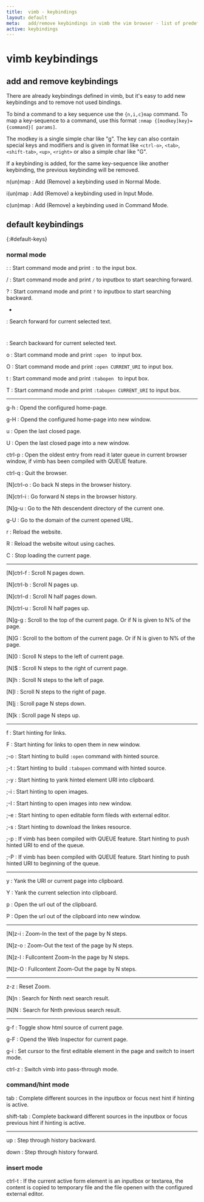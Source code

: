 ```yaml
---
title:  vimb - keybindings
layout: default
meta:   add/remove keybindings in vimb the vim browser - list of predefined keybindings
active: keybindings
---
```


# vimb keybindings

## add and remove keybindings

There are already keybindings defined in vimb, but it's easy to add new
keybindings and to remove not used bindings.

To bind a command to a key sequence use the `{n,i,c}map` command. To map a
key-sequence to a command, use this format `:nmap {[modkey]key}={command}[
params]`.

The modkey is a single simple char like "g". The key can also contain special
keys and modifiers and is given in format like `<ctrl-o>`, `<tab>`,
`<shift-tab>`, `<up>`, `<right>` or also a simple char like "G".

If a keybinding is added, for the same key-sequence like another keybinding,
the previous keybinding will be removed.

n(un)map
: Add (Remove) a keybinding used in Normal Mode.

i(un)map
: Add (Remove) a keybinding used in Input Mode.

c(un)map
: Add (Remove) a keybinding used in Command Mode.

## default keybindings
{:#default-keys}

### normal mode

 :
: Start command mode and print `:` to the input box.

/
: Start command mode and print `/` to inputbox to start searching forward.

?
: Start command mode and print `?` to inputbox to start searching backward.

 *
: Search forward for current selected text.

 #
: Search backward for current selected text.

o
: Start command mode and print `:open ` to input box.

O
: Start command mode and print `:open CURRENT_URI` to input box.

t
: Start command mode and print `:tabopen ` to input box.

T
: Start command mode and print `:tabopen CURRENT_URI` to input box.

---

g-h
: Opend the configured home-page.

g-H
: Opend the configured home-page into new window.

u
: Open the last closed page.

U
: Open the last closed page into a new window.

ctrl-p
: Open the oldest entry from read it later queue in current browser window, if
  vimb has been compiled with QUEUE feature.

ctrl-q
: Quit the browser.

[N]ctrl-o
: Go back N steps in the browser history.

[N]ctrl-i
: Go forward N steps in the browser history.

[N]g-u
: Go to the Nth descendent directory of the current one.

g-U
: Go to the domain of the current opened URL.

r
: Reload the website.

R
: Reload the website witout using caches.

C
: Stop loading the current page.

---

[N]ctrl-f
: Scroll N pages down.

[N]ctrl-b
: Scroll N pages up.

[N]ctrl-d
: Scroll N half pages down.

[N]ctrl-u
: Scroll N half pages up.

[N]g-g
: Scroll to the top of the current page. Or if N is given to N% of the page.

[N]G
: Scroll to the bottom of the current page. Or if N is given to N% of the page.

[N]0
: Scroll N steps to the left of current page.

[N]$
: Scroll N steps to the right of current page.

[N]h
: Scroll N steps to the left of page.

[N]l
: Scroll N steps to the right of page.

[N]j
: Scroll page N steps down.

[N]k
: Scroll page N steps up.

---

f
: Start hinting for links.

F
: Start hinting for links to open them in new window.

;-o
: Start hinting to build `:open` command with hinted source.

;-t
: Start hinting to build `:tabopen` command with hinted source.

;-y
: Start hinting to yank hinted element URI into clipboard.

;-i
: Start hinting to open images.

;-I
: Start hinting to open images into new window.

;-e
: Start hinting to open editable form fileds with external editor.

;-s
: Start hinting to download the linkes resource.

;-p
: If vimb has been compiled with QUEUE feature. Start hinting to push hinted
  URI to end of the queue.

;-P
: If vimb has been compiled with QUEUE feature. Start hinting to push hinted
  URI to beginning of the queue.

---

y
: Yank the URI or current page into clipboard.

Y
: Yank the current selection into clipboard.

p
: Open the url out of the clipboard.

P
: Open the url out of the clipboard into new window.

---

[N]z-i
: Zoom-In the text of the page by N steps.

[N]z-o
: Zoom-Out the text of the page by N steps.

[N]z-I
: Fullcontent Zoom-In the page by N steps.

[N]z-O
: Fullcontent Zoom-Out the page by N steps.

---

z-z
: Reset Zoom.

[N]n
: Search for Nnth next search result.

[N]N
: Search for Nnth previous search result.

---

g-f
: Toggle show html source of current page.

g-F
: Opend the Web Inspector for current page.

g-i
: Set cursor to the first editable element in the page and switch to insert
  mode.

ctrl-z
: Switch vimb into pass-through mode.

### command/hint mode

tab
: Complete different sources in the inputbox or focus next hint if hinting is
  active.

shift-tab
: Complete backward different sources in the inputbox or focus previous hint if
  hinting is active.

---
up
: Step through history backward.

down
: Step through history forward.

### insert mode

ctrl-t
: If the current active form element is an inputbox or textarea, the content is
  copied to temporary file and the file openen with the configured external
  editor.

